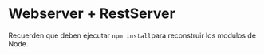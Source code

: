 # Webserver + RestServer

Recuerden que deben ejecutar ```npm install```para reconstruir los modulos de Node.